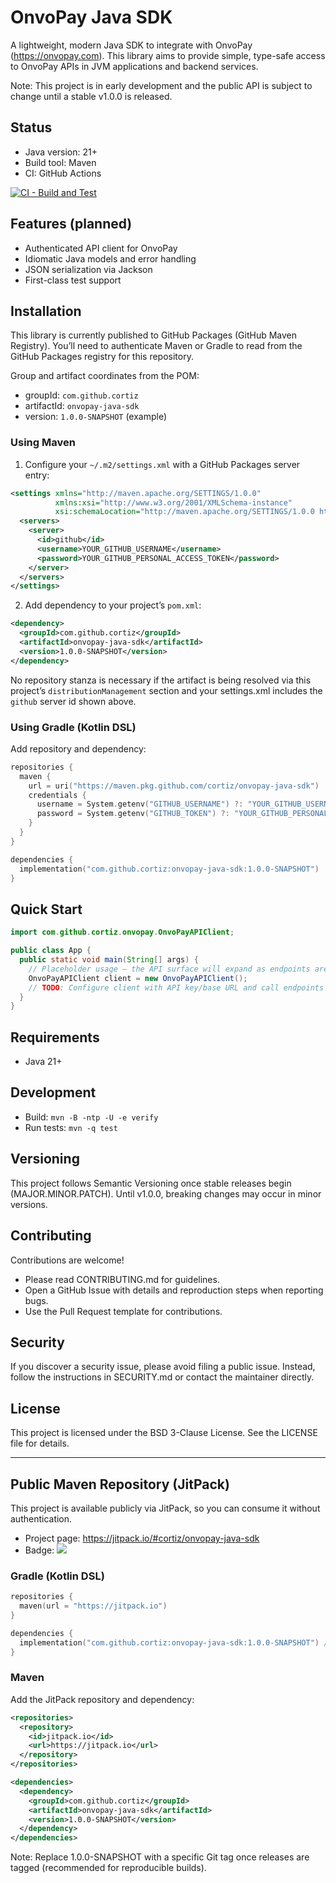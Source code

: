 # OnvoPay Java SDK

A lightweight, modern Java SDK to integrate with OnvoPay (https://onvopay.com). This library aims to provide simple, type-safe access to OnvoPay APIs in JVM applications and backend services.

Note: This project is in early development and the public API is subject to change until a stable v1.0.0 is released.

## Status
- Java version: 21+
- Build tool: Maven
- CI: GitHub Actions

[![CI - Build and Test](https://github.com/cortiz/onvopay-java-sdk/actions/workflows/ci.yml/badge.svg)](https://github.com/cortiz/onvopay-java-sdk/actions/workflows/ci.yml)

## Features (planned)
- Authenticated API client for OnvoPay
- Idiomatic Java models and error handling
- JSON serialization via Jackson
- First-class test support

## Installation
This library is currently published to GitHub Packages (GitHub Maven Registry). You’ll need to authenticate Maven or Gradle to read from the GitHub Packages registry for this repository.

Group and artifact coordinates from the POM:
- groupId: `com.github.cortiz`
- artifactId: `onvopay-java-sdk`
- version: `1.0.0-SNAPSHOT` (example)

### Using Maven
1) Configure your `~/.m2/settings.xml` with a GitHub Packages server entry:

```xml
<settings xmlns="http://maven.apache.org/SETTINGS/1.0.0"
          xmlns:xsi="http://www.w3.org/2001/XMLSchema-instance"
          xsi:schemaLocation="http://maven.apache.org/SETTINGS/1.0.0 https://maven.apache.org/xsd/settings-1.0.0.xsd">
  <servers>
    <server>
      <id>github</id>
      <username>YOUR_GITHUB_USERNAME</username>
      <password>YOUR_GITHUB_PERSONAL_ACCESS_TOKEN</password>
    </server>
  </servers>
</settings>
```

2) Add dependency to your project’s `pom.xml`:

```xml
<dependency>
  <groupId>com.github.cortiz</groupId>
  <artifactId>onvopay-java-sdk</artifactId>
  <version>1.0.0-SNAPSHOT</version>
</dependency>
```

No repository stanza is necessary if the artifact is being resolved via this project’s `distributionManagement` section and your settings.xml includes the `github` server id shown above.

### Using Gradle (Kotlin DSL)
Add repository and dependency:

```kotlin
repositories {
  maven {
    url = uri("https://maven.pkg.github.com/cortiz/onvopay-java-sdk")
    credentials {
      username = System.getenv("GITHUB_USERNAME") ?: "YOUR_GITHUB_USERNAME"
      password = System.getenv("GITHUB_TOKEN") ?: "YOUR_GITHUB_PERSONAL_ACCESS_TOKEN"
    }
  }
}

dependencies {
  implementation("com.github.cortiz:onvopay-java-sdk:1.0.0-SNAPSHOT")
}
```

## Quick Start

```java
import com.github.cortiz.onvopay.OnvoPayAPIClient;

public class App {
  public static void main(String[] args) {
    // Placeholder usage — the API surface will expand as endpoints are added.
    OnvoPayAPIClient client = new OnvoPayAPIClient();
    // TODO: Configure client with API key/base URL and call endpoints as they are implemented.
  }
}
```

## Requirements
- Java 21+

## Development
- Build: `mvn -B -ntp -U -e verify`
- Run tests: `mvn -q test`

## Versioning
This project follows Semantic Versioning once stable releases begin (MAJOR.MINOR.PATCH). Until v1.0.0, breaking changes may occur in minor versions.

## Contributing
Contributions are welcome!
- Please read CONTRIBUTING.md for guidelines.
- Open a GitHub Issue with details and reproduction steps when reporting bugs.
- Use the Pull Request template for contributions.

## Security
If you discover a security issue, please avoid filing a public issue. Instead, follow the instructions in SECURITY.md or contact the maintainer directly.

## License
This project is licensed under the BSD 3-Clause License. See the LICENSE file for details.


---

## Public Maven Repository (JitPack)
This project is available publicly via JitPack, so you can consume it without authentication.

- Project page: https://jitpack.io/#cortiz/onvopay-java-sdk
- Badge: [![](https://jitpack.io/v/cortiz/onvopay-java-sdk.svg)](https://jitpack.io/#cortiz/onvopay-java-sdk)

### Gradle (Kotlin DSL)
```kotlin
repositories {
  maven(url = "https://jitpack.io")
}

dependencies {
  implementation("com.github.cortiz:onvopay-java-sdk:1.0.0-SNAPSHOT") // or use a tagged release version
}
```

### Maven
Add the JitPack repository and dependency:
```xml
<repositories>
  <repository>
    <id>jitpack.io</id>
    <url>https://jitpack.io</url>
  </repository>
</repositories>

<dependencies>
  <dependency>
    <groupId>com.github.cortiz</groupId>
    <artifactId>onvopay-java-sdk</artifactId>
    <version>1.0.0-SNAPSHOT</version>
  </dependency>
</dependencies>
```

Note: Replace 1.0.0-SNAPSHOT with a specific Git tag once releases are tagged (recommended for reproducible builds).

